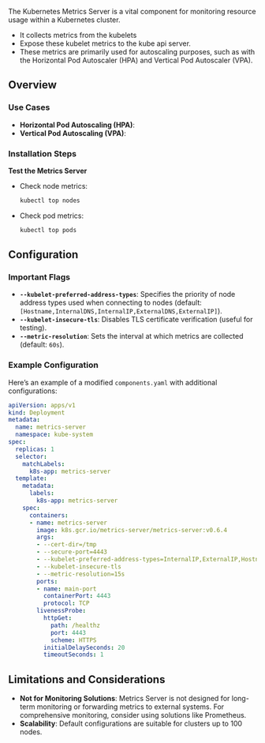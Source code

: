 The Kubernetes Metrics Server is a vital component for monitoring resource usage within a Kubernetes cluster. 
- It collects metrics from the kubelets
- Expose these kubelet metrics to the kube api server.
- These metrics are primarily used for autoscaling purposes, such as with the Horizontal Pod Autoscaler (HPA) and Vertical Pod Autoscaler (VPA). 

## **Overview**


### **Use Cases**
- **Horizontal Pod Autoscaling (HPA)**: 
- **Vertical Pod Autoscaling (VPA)**: 


### **Installation Steps**
**Test the Metrics Server**
   - Check node metrics:
     ```sh
     kubectl top nodes
     ```
   - Check pod metrics:
     ```sh
     kubectl top pods
     ```

## **Configuration**

### **Important Flags**
- **`--kubelet-preferred-address-types`**: Specifies the priority of node address types used when connecting to nodes (default: `[Hostname,InternalDNS,InternalIP,ExternalDNS,ExternalIP]`).
- **`--kubelet-insecure-tls`**: Disables TLS certificate verification (useful for testing).
- **`--metric-resolution`**: Sets the interval at which metrics are collected (default: `60s`).

### **Example Configuration**
Here’s an example of a modified `components.yaml` with additional configurations:

```yaml
apiVersion: apps/v1
kind: Deployment
metadata:
  name: metrics-server
  namespace: kube-system
spec:
  replicas: 1
  selector:
    matchLabels:
      k8s-app: metrics-server
  template:
    metadata:
      labels:
        k8s-app: metrics-server
    spec:
      containers:
      - name: metrics-server
        image: k8s.gcr.io/metrics-server/metrics-server:v0.6.4
        args:
        - --cert-dir=/tmp
        - --secure-port=4443
        - --kubelet-preferred-address-types=InternalIP,ExternalIP,Hostname
        - --kubelet-insecure-tls
        - --metric-resolution=15s
        ports:
        - name: main-port
          containerPort: 4443
          protocol: TCP
        livenessProbe:
          httpGet:
            path: /healthz
            port: 4443
            scheme: HTTPS
          initialDelaySeconds: 20
          timeoutSeconds: 1
```

## **Limitations and Considerations**

- **Not for Monitoring Solutions**: Metrics Server is not designed for long-term monitoring or forwarding metrics to external systems. For comprehensive monitoring, consider using solutions like Prometheus.
- **Scalability**: Default configurations are suitable for clusters up to 100 nodes. 

